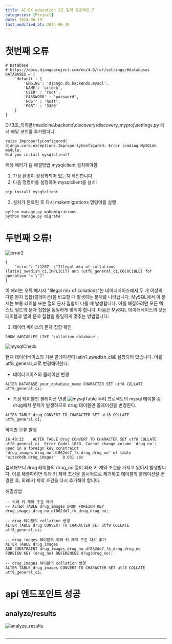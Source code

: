 ```yaml
---
title: AI-DX education 3조_알약 프로젝트_7
categories: [Project] 
date: 2024-06-19
last_modified_at: 2024-06-19
---
```


# 첫번째 오류

```
# Database
# https://docs.djangoproject.com/en/4.0/ref/settings/#databases
DATABASES = {
    'default': {
        'ENGINE': 'django.db.backends.mysql',
        'NAME': 'aitech',
        'USER' : 'root',
        'PASSWORD' : 'password',
        'HOST' : 'host',
        'PORT' : '3306'
    }
}
```
D:\3조_의약품\medicine\backend\discovery\discovery_myproj\settings.py 에서 해당 코드를 추가했더니 

```
raise ImproperlyConfigured(
django.core.exceptions.ImproperlyConfigured: Error loading MySQLdb module.
Did you install mysqlclient?
```
해당 에러가 뜸 
해결방법 mysqlclient 설치해야함

1. 가상 환경이 활성화되어 있는지 확인합니다.
2. 다음 명령어를 실행하여 mysqlclient를 설치:
```
pip install mysqlclient
```
3. 설치가 완료된 후 다시 makemigrations 명령어를 실행
```
python manage.py makemigrations
python manage.py migrate
```

# 두번째 오류!
![error2](https://github.com/yyeongha/yyeongha.github.io/blob/main/assets/img/favicons/2024-06-19-img/error2.png?raw=true)
```
{
    "error": "(1267, \"Illegal mix of collations (latin1_swedish_ci,IMPLICIT) and (utf8_general_ci,COERCIBLE) for operation '='\")"
}
```
이 에러는 오류 메시지 "Illegal mix of collations"는 데이터베이스에서 두 개 이상의 다른 문자 집합(콜레이션)을 비교할 때 발생하는 문제를 나타냅니다. MySQL에서 이 문제는 보통 테이블 또는 열의 문자 집합이 다를 때 발생합니다. 이를 해결하려면 모든 텍스트 필드의 문자 집합을 동일하게 맞춰야 합니다.
다음은 MySQL 데이터베이스의 모든 테이블과 열의 문자 집합을 동일하게 맞추는 방법입니다:

1. 데이터 베이스의 문자 집합 확인
```
SHOW VARIABLES LIKE 'collation_database';
```
![mysqlCheck](https://github.com/yyeongha/yyeongha.github.io/blob/main/assets/img/favicons/2024-06-19-img/mysqlCheck.png?raw=true)

현재 데이터베이스의 기본 콜레이션이 latin1_swedish_ci로 설정되어 있습니다. 이를 utf8_general_ci로 변경해야한다.

* 데이터베이스의 콜레이션 변경
```
ALTER DATABASE your_database_name CHARACTER SET utf8 COLLATE utf8_general_ci;
```
* 특정 테이블만 콜레이션 변경
![mysqlTable](https://github.com/yyeongha/yyeongha.github.io/blob/main/assets/img/favicons/2024-06-19-img.md/mysqlTable.png?raw=true)
우리 프로젝트의 mysql 테이블 중 drug에서 문제가 발생하므로 drug 테이블만 콜레이션을 변경한다. 
```
ALTER TABLE drug CONVERT TO CHARACTER SET utf8 COLLATE utf8_general_ci;
```

하지만 오류 발생
```
16:48:22	ALTER TABLE drug CONVERT TO CHARACTER SET utf8 COLLATE utf8_general_ci	Error Code: 1833. Cannot change column 'drug_no': used in a foreign key constraint 'drug_images_drug_no_df862dd7_fk_drug_drug_no' of table 'aitechdb.drug_images'	0.031 sec
```
검색해보니 drug 테이블의 drug_no 열이 외래 키 제약 조건을 가지고 있어서 발생합니다. 이를 해결하려면 외래 키 제약 조건을 일시적으로 제거하고 테이블의 콜레이션을 변경한 후, 외래 키 제약 조건을 다시 추가해야 합니다.

해결방법
```
-- 외래 키 제약 조건 제거
-- ALTER TABLE drug_images DROP FOREIGN KEY drug_images_drug_no_df862dd7_fk_drug_drug_no;

-- drug 테이블의 collation 변경
ALTER TABLE drug CONVERT TO CHARACTER SET utf8 COLLATE utf8_general_ci;

-- drug_images 테이블의 외래 키 제약 조건 다시 추가
ALTER TABLE drug_images
ADD CONSTRAINT drug_images_drug_no_df862dd7_fk_drug_drug_no
FOREIGN KEY (drug_no) REFERENCES drug(drug_no);

-- drug_images 테이블의 collation 변경
ALTER TABLE drug_images CONVERT TO CHARACTER SET utf8 COLLATE utf8_general_ci;
```
# api 엔드포인트 성공
## analyze/results
![analyze_results](https://github.com/yyeongha/yyeongha.github.io/blob/main/assets/img/favicons/2024-06-19-img/analyze_results.png?raw=true)

## 











---